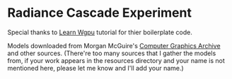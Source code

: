 # Radiance Cascade Experiment
Special thanks to [Learn Wgpu](https://sotrh.github.io/learn-wgpu) tutorial for thier boilerplate code.

Models downloaded from Morgan McGuire's [Computer Graphics Archive](https://casual-effects.com/data) and other sources. (There're too many sources that I gather the models from, if your work appears in the resources directory and your name is not mentioned here, please let me know and I'll add your name.)